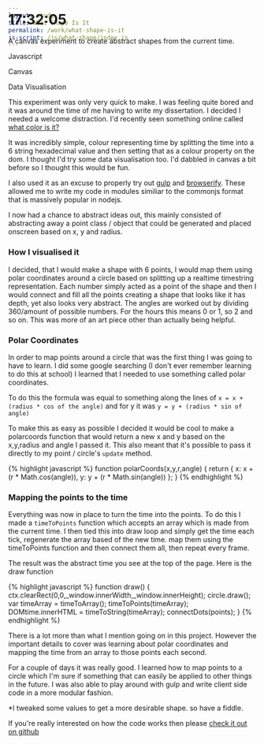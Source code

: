 ```yaml
---
layout: study
title: What Shape Is It
permalink: /work/what-shape-is-it
js-script: /js/what-shape/index.js
---
```


<div class="container container--padded container--pushed-down">
<canvas id="main" style="width: 100%; height: 100%; margin-top: -20%;"></canvas>
  <h1 class="h3 text--grey align-center" id="time" style="position: relative; margin-top: -18%">17:32:05</h1>
  <div class="work__client">
  <p class="text--grey align-center text--no-top-margin">A canvas experiment to create abstract shapes from the current time.</p>
  </div>
  <div class="work__roles align-center">
    <p class="text--grey" >Javascript</p>
    <p class="text--grey" >Canvas</p>
    <p class="text--grey" >Data Visualisation</p>
  </div>
</div>

<div class="container content bordered-top">

<p>This experiment was only very quick to make. I was feeling quite bored and it was around the time of me having to write my dissertation. I decided I needed a welcome distraction. I'd recently seen something online called <a href="http://whatcolourisit.scn9a.org/" target="_blank">what color is it?</a></p>

<p>It was incredibly simple, colour representing time by splitting the time into a 6 string hexadecimal value and then setting that as a colour property on the dom. I thought I'd try some data visualisation too. I'd dabbled in canvas a bit before so I thought this would be fun.</p>

<p>I also used it as an excuse to properly try out <a href="http://gulpjs.com/">gulp</a> and <a href="http://browserify.org/">browserify</a>. These allowed me to write my code in modules similiar to the commonjs format that is massively popular in nodejs.</p>

<p>I now had a chance to abstract ideas out, this mainly consisted of abstracting away a point class / object that could be generated and placed onscreen based on x, y and radius.</p>

<h3 class="h3">How I visualised it</h3>

<p>I decided, that I would make a shape with 6 points, I would map them using polar coordinates around a circle based on splitting up a realtime timestring representation. Each number simply acted as a point of the shape and then I would connect and fill all the points creating a shape that looks like it has depth, yet also looks very abstract. The angles are worked out by dividing 360/amount of possible numbers. For the hours this means 0 or 1, so 2 and so on. This was more of an art piece other than actually being helpful.</p>

<h3 class="h3">Polar Coordinates</h3>

<p>In order to map points around a circle that was the first thing I was going to have to learn. I did some google searching (I don't ever remember learning to do this at school) I learned that I needed to use something called polar coordinates.</p>

<p>To do this the formula was equal to something along the lines of <code>x = x + (radius * cos of the angle)</code> and for y it was <code>y = y + (radius * sin of angle)</code></p>

<p>To make this as easy as possible I decided it would be cool to make a polarcoords function that would return a new x and y based on the x,y,radius and angle I passed it. This also meant that it's possible to pass it directly to my point / circle's <code>update</code> method.</p>
</div>
{% highlight javascript %}
  function polarCoords(x,y,r,angle) {
    return {
      x: x + (r * Math.cos(angle)),
      y: y + (r * Math.sin(angle))
    };
  }
{% endhighlight %}

<div class="container content">

<h3 class="h3">Mapping the points to the time</h3>

<p>Everything was now in place to turn the time into the points. To do this I made a <code>timeToPoints</code> function which accepts an array which is made from the current time. I then tied this into draw loop and simply get the time each tick, regenerate the array based of the new time. map them using the timeToPoints function and then connect them all, then repeat every frame.</p>

<p>The result was the abstract time you see at the top of the page. Here is the draw function</p>

</div>

{% highlight javascript %}
  function draw() {
    ctx.clearRect(0,0,_window.innerWidth,_window.innerHeight);
    circle.draw();
    var timeArray = timeToArray();
    timeToPoints(timeArray);
    DOMtime.innerHTML = timeToString(timeArray);
    connectDots(points);
  }
{% endhighlight %}

<div class="container content">

<p>There is a lot more than what I mention going on in this project. However the important details to cover was learning about polar coordinates and mapping the time from an array to those points each second.</p>

<p>For a couple of days it was really good. I learned how to map points to a circle which I'm sure if something that can easily be applied to other things in the future. I was also able to play around with gulp and write client side code in a more modular fashion.</p>

<p>*I tweaked some values to get a more desirable shape. so have a fiddle.</p>

<p>If you're really interested on how the code works then please <a href="http://www.github.com/birdyboy18/whatshapeisit">check it out on github</a></p>

</div>
